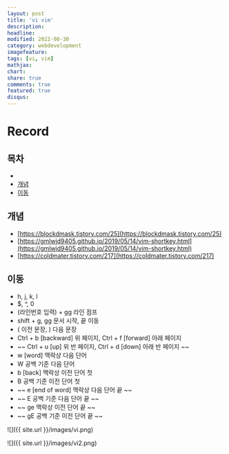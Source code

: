 ```yaml
---
layout: post
title: 'vi vim'
description:
headline:
modified: 2022-08-30
category: webdevelopment
imagefeature:
tags: [vi, vim]
mathjax:
chart:
share: true
comments: true
featured: true
disqus:
---
```


# Record

## 목차

-   [](#)
-   [개념](#개념)
-   [이동](#이동)

## 개념

-   [https://blockdmask.tistory.com/25](https://blockdmask.tistory.com/25)
-   [https://gmlwjd9405.github.io/2019/05/14/vim-shortkey.html](https://gmlwjd9405.github.io/2019/05/14/vim-shortkey.html)
-   [https://coldmater.tistory.com/217](https://coldmater.tistory.com/217)

## 이동

-   h, j, k, l
-   $, ^, 0
-   (라인번호 입력) + gg 라인 점프
-   shift + g, gg 문서 시작, 끝 이동
-   ( 이전 문장, ) 다음 문장
-   Ctrl + b [backward] 위 페이지, Ctrl + f [forward] 아래 페이지
-   ~~ Ctrl + u [up] 위 반 페이지, Ctrl + d [down] 아래 반 페이지 ~~
-   w [word] 맥락상 다음 단어
-   W 공백 기준 다음 단어
-   b [back] 맥락상 이전 단어 첫
-   B 공백 기준 이전 단어 첫
-   ~~ e [end of word] 맥락상 다음 단어 끝 ~~
-   ~~ E 공백 기준 다음 단어 끝 ~~
-   ~~ ge 맥락상 이전 단어 끝 ~~
-   ~~ gE 공백 기준 이전 단어 끝 ~~

![]({{ site.url }}/images/vi.png)

![]({{ site.url }}/images/vi2.png)
